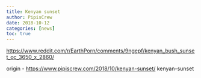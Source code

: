 ```yaml
---
title: Kenyan sunset
author: PipisCrew
date: 2018-10-12
categories: [news]
toc: true
---
```


https://www.reddit.com/r/EarthPorn/comments/9ngepf/kenyan_bush_sunset_oc_3650_x_2860/

origin - https://www.pipiscrew.com/2018/10/kenyan-sunset/ kenyan-sunset
